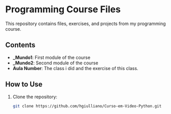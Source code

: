 # Programming Course Files

This repository contains files, exercises, and projects from my programming course.

## Contents

- **_Mundo1**: First module of the course
- **_Mundo2**: Second module of the course
- **Aula Number**: The class i did and  the exercise of this class.

## How to Use

1. Clone the repository:
   ```bash
   git clone https://github.com/hgiulliano/Curso-em-Video-Python.git
